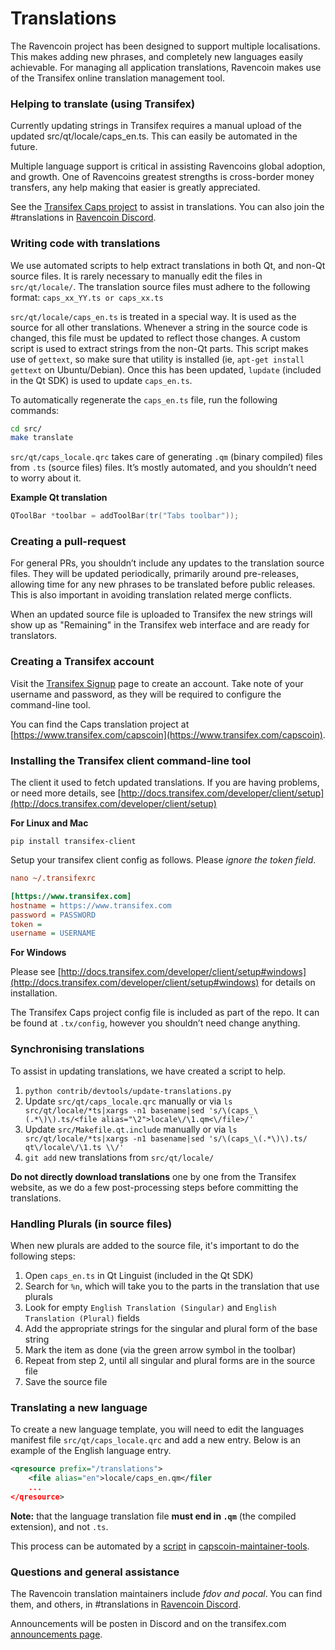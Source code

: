 Translations
============

The Ravencoin project has been designed to support multiple localisations. This makes adding new phrases, and completely new languages easily achievable. For managing all application translations, Ravencoin makes use of the Transifex online translation management tool.

### Helping to translate (using Transifex)
Currently updating strings in Transifex requires a manual upload of the updated src/qt/locale/caps_en.ts.
This can easily be automated in the future.

Multiple language support is critical in assisting Ravencoins global adoption, and growth. One of Ravencoins greatest strengths is cross-border money transfers, any help making that easier is greatly appreciated.

See the [Transifex Caps project](https://www.transifex.com/capscoin) to assist in translations. You can also join the #translations in [Ravencoin Discord](https://discord.gg/jn6uhur).

### Writing code with translations
We use automated scripts to help extract translations in both Qt, and non-Qt source files. It is rarely necessary to manually edit the files in `src/qt/locale/`. The translation source files must adhere to the following format:
`caps_xx_YY.ts or caps_xx.ts`

`src/qt/locale/caps_en.ts` is treated in a special way. It is used as the source for all other translations. Whenever a string in the source code is changed, this file must be updated to reflect those changes. A custom script is used to extract strings from the non-Qt parts. This script makes use of `gettext`, so make sure that utility is installed (ie, `apt-get install gettext` on Ubuntu/Debian). Once this has been updated, `lupdate` (included in the Qt SDK) is used to update `caps_en.ts`.

To automatically regenerate the `caps_en.ts` file, run the following commands:
```sh
cd src/
make translate
```

`src/qt/caps_locale.qrc` takes care of generating `.qm` (binary compiled) files from `.ts` (source files) files. It’s mostly automated, and you shouldn’t need to worry about it.

**Example Qt translation**
```cpp
QToolBar *toolbar = addToolBar(tr("Tabs toolbar"));
```

### Creating a pull-request
For general PRs, you shouldn’t include any updates to the translation source files. They will be updated periodically, primarily around pre-releases, allowing time for any new phrases to be translated before public releases. This is also important in avoiding translation related merge conflicts.

When an updated source file is uploaded to Transifex the new strings will show up as "Remaining" in the Transifex web interface and are ready for translators.


### Creating a Transifex account
Visit the [Transifex Signup](https://www.transifex.com/signup/) page to create an account. Take note of your username and password, as they will be required to configure the command-line tool.

You can find the Caps translation project at [https://www.transifex.com/capscoin](https://www.transifex.com/capscoin).

### Installing the Transifex client command-line tool
The client it used to fetch updated translations. If you are having problems, or need more details, see [http://docs.transifex.com/developer/client/setup](http://docs.transifex.com/developer/client/setup)

**For Linux and Mac**

`pip install transifex-client`

Setup your transifex client config as follows. Please *ignore the token field*.

```ini
nano ~/.transifexrc

[https://www.transifex.com]
hostname = https://www.transifex.com
password = PASSWORD
token =
username = USERNAME
```

**For Windows**

Please see [http://docs.transifex.com/developer/client/setup#windows](http://docs.transifex.com/developer/client/setup#windows) for details on installation.

The Transifex Caps project config file is included as part of the repo. It can be found at `.tx/config`, however you shouldn’t need change anything.

### Synchronising translations
To assist in updating translations, we have created a script to help.

1. `python contrib/devtools/update-translations.py`
2. Update `src/qt/caps_locale.qrc` manually or via
   `ls src/qt/locale/*ts|xargs -n1 basename|sed 's/\(caps_\(.*\)\).ts/<file alias="\2">locale\/\1.qm<\/file>/'`
3. Update `src/Makefile.qt.include` manually or via
   `ls src/qt/locale/*ts|xargs -n1 basename|sed 's/\(caps_\(.*\)\).ts/  qt\/locale\/\1.ts \\/'`
4. `git add` new translations from `src/qt/locale/`

**Do not directly download translations** one by one from the Transifex website, as we do a few post-processing steps before committing the translations.

### Handling Plurals (in source files)
When new plurals are added to the source file, it's important to do the following steps:

1. Open `caps_en.ts` in Qt Linguist (included in the Qt SDK)
2. Search for `%n`, which will take you to the parts in the translation that use plurals
3. Look for empty `English Translation (Singular)` and `English Translation (Plural)` fields
4. Add the appropriate strings for the singular and plural form of the base string
5. Mark the item as done (via the green arrow symbol in the toolbar)
6. Repeat from step 2, until all singular and plural forms are in the source file
7. Save the source file

### Translating a new language
To create a new language template, you will need to edit the languages manifest file `src/qt/caps_locale.qrc` and add a new entry. Below is an example of the English language entry.

```xml
<qresource prefix="/translations">
    <file alias="en">locale/caps_en.qm</filer
    ...
</qresource>
```

**Note:** that the language translation file **must end in `.qm`** (the compiled extension), and not `.ts`.

This process can be automated by a [script](https://github.com/fdoving/capscoin-maintainer-tools/blob/master/update-translations.py) in [capscoin-maintainer-tools](https://github.com/fdoving/capscoin-maintainer-tools/).

### Questions and general assistance
The Ravencoin translation maintainers include *fdov and pocal*. You can find them, and others, in #translations in [Ravencoin Discord](https://discord.gg/jn6uhur).

Announcements will be posten in Discord and on the transifex.com [announcements page](https://www.transifex.com/capscoin/qt-translation/announcements/).
